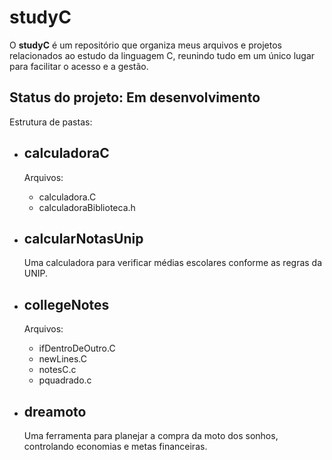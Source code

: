 <h1>studyC</h1>
<p>O <strong>studyC</strong> é um repositório que organiza meus arquivos e projetos relacionados ao estudo da linguagem C, reunindo tudo em um único lugar para facilitar o acesso e a gestão.</p>
<h2>Status do projeto: Em desenvolvimento</h2>
<p>Estrutura de pastas:</p>
<ul>
    <li>
        <h2>calculadoraC</h2>
        <p>Arquivos:</p>
        <ul>
            <li>calculadora.C</li>
            <li>calculadoraBiblioteca.h</li>
        </ul>
    </li>
    <li>
        <h2>calcularNotasUnip</h2>
        <p>Uma calculadora para verificar médias escolares conforme as regras da UNIP.</p>
    </li>
    <li>
        <h2>collegeNotes</h2>
        <p>Arquivos:</p>
        <ul>
            <li>ifDentroDeOutro.C</li>
            <li>newLines.C</li>
            <li>notesC.c</li>
            <li>pquadrado.c</li>
        </ul>
    </li>
    <li>
        <h2>dreamoto</h2>
        <p>Uma ferramenta para planejar a compra da moto dos sonhos, controlando economias e metas financeiras.</p>
    </li>
</ul>